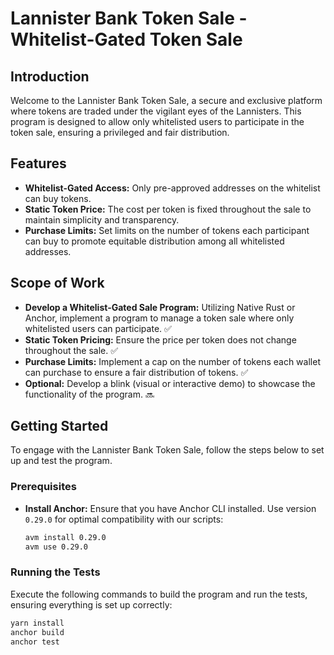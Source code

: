 # Lannister Bank Token Sale - Whitelist-Gated Token Sale

## Introduction

Welcome to the Lannister Bank Token Sale, a secure and exclusive platform where tokens are traded under the vigilant eyes of the Lannisters. This program is designed to allow only whitelisted users to participate in the token sale, ensuring a privileged and fair distribution.

## Features

-   **Whitelist-Gated Access:** Only pre-approved addresses on the whitelist can buy tokens.
-   **Static Token Price:** The cost per token is fixed throughout the sale to maintain simplicity and transparency.
-   **Purchase Limits:** Set limits on the number of tokens each participant can buy to promote equitable distribution among all whitelisted addresses.

## Scope of Work

- **Develop a Whitelist-Gated Sale Program:** Utilizing Native Rust or Anchor, implement a program to manage a token sale where only whitelisted users can participate. ✅
- **Static Token Pricing:** Ensure the price per token does not change throughout the sale. ✅
- **Purchase Limits:** Implement a cap on the number of tokens each wallet can purchase to ensure a fair distribution of tokens. ✅
- **Optional:** Develop a blink (visual or interactive demo) to showcase the functionality of the program. 🔜

## Getting Started

To engage with the Lannister Bank Token Sale, follow the steps below to set up and test the program.

### Prerequisites

-   **Install Anchor:** Ensure that you have Anchor CLI installed. Use version `0.29.0` for optimal compatibility with our scripts:
    ```bash
    avm install 0.29.0
    avm use 0.29.0
    ```

### Running the Tests

Execute the following commands to build the program and run the tests, ensuring everything is set up correctly:

```bash
yarn install
anchor build
anchor test
```
